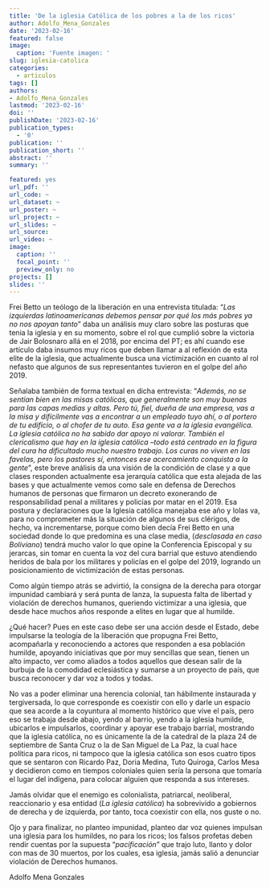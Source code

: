 ```yaml
---
title: 'De la iglesia Católica de los pobres a la de los ricos'
author: Adolfo_Mena_Gonzales
date: '2023-02-16'
featured: false
image:
  caption: 'Fuente imagen: '
slug: iglesia-catolica  
categories:
  - articulos
tags: []
authors:
- Adolfo_Mena_Gonzales
lastmod: '2023-02-16'
doi: ''
publishDate: '2023-02-16'
publication_types:
  - '0'
publication: ''
publication_short: ''
abstract: ''
summary: ''

featured: yes
url_pdf: ''
url_code: ~
url_dataset: ~
url_poster: ~
url_project: ~
url_slides: ~
url_source: 
url_video: ~
image:
  caption: ''
  focal_point: ''
  preview_only: no
projects: []
slides: ''
---
```


Frei Betto un teólogo de la liberación en una entrevista titulada: “*Las izquierdas latinoamericanas debemos pensar por qué los más pobres ya no nos apoyan tanto*” daba un análisis muy claro sobre las posturas que tenia la iglesia y en su momento, sobre el rol que cumplió sobre la victoria de Jair Bolosnaro allá en el 2018, por encima del PT; es ahí cuando ese artículo daba insumos muy ricos que deben llamar a al reflexión de esta elite de la iglesia, que actualmente busca una victimización en cuanto al rol nefasto que algunos de sus representantes tuvieron en el golpe del año 2019.

Señalaba también de forma textual en dicha entrevista: “*Además, no se sentían bien en las misas católicas, que generalmente son muy buenas para las capas medias y altas. Pero tú, fiel, dueña de una empresa, vas a la misa y difícilmente vas a encontrar a un empleado tuyo ahí, o al portero de tu edificio, o al chofer de tu auto. Esa gente va a la iglesia evangélica. La iglesia católica no ha sabido dar apoyo ni valorar. También el clericalismo que hay en la iglesia católica –todo está centrado en la figura del cura ha dificultado mucho nuestro trabajo. Los curas no viven en las favelas, pero los pastores sí, entonces ese acercamiento conquista a la gente*”, este breve análisis da una visión de la condición de clase y a que clases responden actualmente esa jerarquía católica que esta alejada de las bases y que actualmente vemos como sale en defensa de Derechos humanos de personas que firmaron un decreto exonerando de responsabilidad penal a militares y policías por matar en el 2019. Esa postura y declaraciones que la Iglesia católica manejaba ese año y lolas va, para no comprometer más la situación de algunos de sus clérigos, de hecho, va incrementarse, porque como bien decía Frei Betto en una sociedad donde lo que predomina es una clase media, (*desclasada en caso Boliviano*) tendrá mucho valor lo que opine la Conferencia Episcopal y su jerarcas, sin tomar en cuenta la voz del cura barrial que estuvo atendiendo heridos de bala por los militares y policías en el golpe del 2019, logrando un posicionamiento de victimización de estas personas.

Como algún tiempo atrás se advirtió, la consigna de la derecha para otorgar impunidad cambiará y será punta de lanza, la supuesta falta de libertad y violación de derechos humanos, queriendo victimizar a una iglesia, que desde hace muchos años responde a elites en lugar que al humilde. 

¿Qué hacer? Pues en este caso debe ser una acción desde el Estado, debe impulsarse la teología de la liberación que propugna Frei Betto, acompañarla y reconociendo a actores que responden a esa población humilde, apoyando iniciativas que por muy sencillas que sean, tienen un alto impacto, ver como aliados a todos aquellos que desean salir de la burbuja de la comodidad eclesiástica y sumarse a un proyecto de país, que busca reconocer y dar voz a todos y todas.

No vas a poder eliminar una herencia colonial, tan hábilmente instaurada y tergiversada, lo que corresponde es coexistir con ello y darle un espacio que sea acorde a la coyuntura al momento histórico que vive el país, pero eso se trabaja desde abajo, yendo al barrio, yendo a la iglesia humilde, ubicarlos e impulsarlos, coordinar y apoyar ese trabajo barrial, mostrando que la iglesia católica, no es únicamente la de la catedral de la plaza 24 de septiembre de Santa Cruz o la de San Miguel de La Paz, la cual hace política para ricos, ni tampoco que la iglesia católica son esos cuatro tipos que se sentaron con Ricardo Paz, Doria Medina, Tuto Quiroga, Carlos Mesa y decidieron como en tiempos coloniales quien sería la persona que tomaría el lugar del indígena, para colocar alguien que responda a sus intereses.

Jamás olvidar que el enemigo es colonialista, patriarcal, neoliberal, reaccionario y esa entidad (*La iglesia católica*) ha sobrevivido a gobiernos de derecha y de izquierda, por tanto, toca coexistir con ella, nos guste o no.

Ojo y para finalizar, no planteo impunidad, planteo dar voz quienes impulsan una iglesia para los humildes, no para los ricos; los falsos profetas deben rendir cuentas por la supuesta “*pacificación*” que trajo luto, llanto y dolor con mas de 30 muertos, por los cuales, esa iglesia, jamás salió a denunciar violación de Derechos humanos.

Adolfo Mena Gonzales

